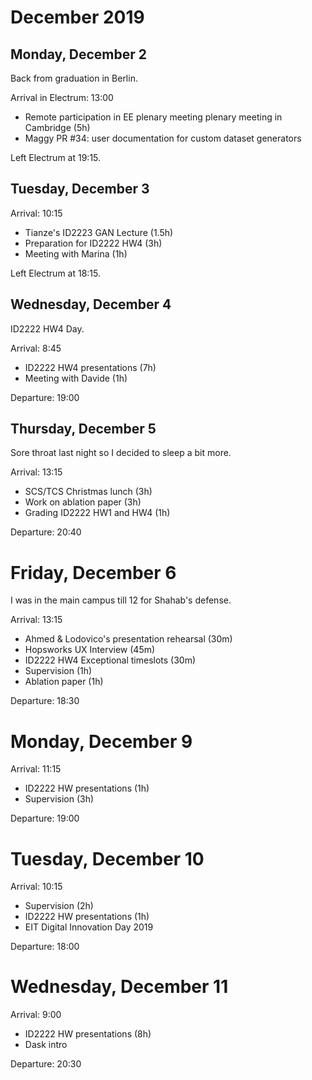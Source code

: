 # December 2019

## Monday, December 2

Back from graduation in Berlin.

Arrival in Electrum: 13:00

- Remote participation in EE plenary meeting plenary meeting in Cambridge (5h)
- Maggy PR #34: user documentation for custom dataset generators 

Left Electrum at 19:15.

## Tuesday, December 3

Arrival: 10:15

- Tianze's ID2223 GAN Lecture (1.5h)
- Preparation for ID2222 HW4 (3h)
- Meeting with Marina (1h)

Left Electrum at 18:15.

## Wednesday, December 4

ID2222 HW4 Day.

Arrival: 8:45

- ID2222 HW4 presentations (7h)
- Meeting with Davide (1h)

Departure: 19:00

## Thursday, December 5

Sore throat last night so I decided to sleep a bit more.

Arrival: 13:15

- SCS/TCS Christmas lunch (3h)
- Work on ablation paper (3h)
- Grading ID2222 HW1 and HW4 (1h)

Departure: 20:40

# Friday, December 6

I was in the main campus till 12 for Shahab's defense.

Arrival: 13:15

- Ahmed & Lodovico's presentation rehearsal (30m)
- Hopsworks UX Interview (45m)
- ID2222 HW4 Exceptional timeslots (30m)
- Supervision (1h)
- Ablation paper (1h)

Departure: 18:30

# Monday, December 9

Arrival: 11:15

- ID2222 HW presentations (1h)
- Supervision (3h)

Departure: 19:00

# Tuesday, December 10

Arrival: 10:15

- Supervision (2h)
- ID2222 HW presentations (1h)
- EIT Digital Innovation Day 2019

Departure: 18:00

# Wednesday, December 11

Arrival: 9:00

- ID2222 HW presentations (8h)
- Dask intro

Departure: 20:30